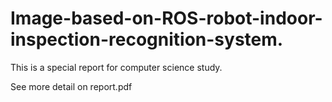 # Image-based-on-ROS-robot-indoor-inspection-recognition-system.

This is a special report for computer science study.

See more detail on report.pdf
